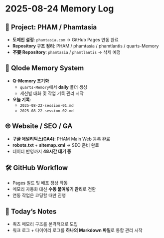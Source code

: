 # 2025-08-24 Memory Log

## 🧩 Project: PHAM / Phamtasia
- **도메인 설정**: `phamtasia.com` → GitHub Pages 연동 완료
- **Repository 구조 정리**: PHAM / phamtasia / phamtlantis / quarts-Memory
- **不要 Repository**: `phamtasia` / `phamtlantis` → 삭제 예정

## 🧠 Qlode Memory System
- **Q-Memory 초기화**  
  - `quarts-Memory`에서 **daily** 폴더 생성
  - 세션별 대화 및 작업 기록 관리 시작
- **오늘 기록**:  
  - `2025-08-22-session-01.md`  
  - `2025-08-22-session-02.md`

## 🌐 Website / SEO / GA
- **구글 애널리틱스(GA4)**: PHAM Main Web 등록 완료
- **robots.txt** + **sitemap.xml** → SEO 준비 완료
- 데이터 반영까지 **48시간 대기 중**

## 🛠️ GitHub Workflow
- Pages 빌드 및 배포 정상 작동
- 메모리 자동화 대신 **수동 붙여넣기 관리**로 전환
- 연동 작업은 코딩할 때만 진행

## 📝 Today’s Notes
- 쿼츠 메모리 구조를 본격적으로 도입  
- 워크 로그 + 다이어리 로그를 **하나의 Markdown 파일**로 통합 관리 시작
